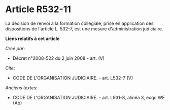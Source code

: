 # Article R532-11

La décision de renvoi à la formation collégiale, prise en application des dispositions de l'article L. 532-7, est une mesure
d'administration judiciaire.

**Liens relatifs à cet article**

_Créé par_:

  - Décret n°2008-522 du 2 juin 2008 - art. (V)

_Cite_:

  - CODE DE L'ORGANISATION JUDICIAIRE. - art. L532-7 (V)

_Anciens textes_:

  - CODE DE L'ORGANISATION JUDICIAIRE. - art. L931-8, alinéa 3, ecqc WF (Ab)

